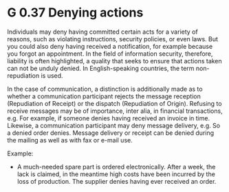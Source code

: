 G 0.37 Denying actions
================================

Individuals may deny having committed certain acts for a variety of reasons, such as violating instructions, security policies, or even laws. But you could also deny having received a notification, for example because you forgot an appointment. In the field of information security, therefore, liability is often highlighted, a quality that seeks to ensure that actions taken can not be unduly denied. In English-speaking countries, the term non-repudiation is used.

In the case of communication, a distinction is additionally made as to whether a communication participant rejects the message reception (Repudiation of Receipt) or the dispatch (Repudiation of Origin). Refusing to receive messages may be of importance, inter alia, in financial transactions, e.g. For example, if someone denies having received an invoice in time. Likewise, a communication participant may deny message delivery, e.g. So a denied order denies. Message delivery or receipt can be denied during the mailing as well as with fax or e-mail use.

Example:

* A much-needed spare part is ordered electronically. After a week, the lack is claimed, in the meantime high costs have been incurred by the loss of production. The supplier denies having ever received an order.
